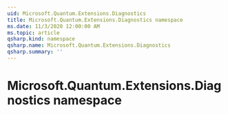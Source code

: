 ```yaml
---
uid: Microsoft.Quantum.Extensions.Diagnostics
title: Microsoft.Quantum.Extensions.Diagnostics namespace
ms.date: 11/3/2020 12:00:00 AM
ms.topic: article
qsharp.kind: namespace
qsharp.name: Microsoft.Quantum.Extensions.Diagnostics
qsharp.summary: ''
---
```


# Microsoft.Quantum.Extensions.Diagnostics namespace



